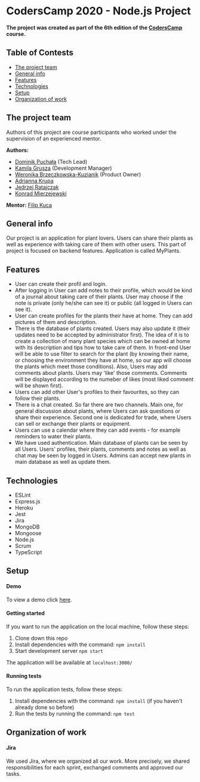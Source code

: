 # CodersCamp 2020 - Node.js Project

**The project was created as part of the 6th edition of the [CodersCamp](https://coderscamp.pl/) course.**

## Table of Contests
- [The project team](#the-project-team)
- [General info](#general-info)
- [Features](#features)
- [Technologies](#technologies)
- [Setup](#setup)
- [Organization of work](#organization-of-work)

## The project team
Authors of this project are course participants who worked under the supervision of an experienced mentor.

**Authors:**
-   [Dominik Puchała](https://github.com/Suegro24) (Tech Lead)
-	[Kamila Grusza](https://github.com/kami3la) (Development Manager)
-	[Weronika Brzeczkowska-Kuzianik](https://github.com/brzeczkowskaw) (Product Owner)
-	[Adrianna Krupa](https://github.com/adax10/)
-	[Jędrzej Ratajczak](https://github.com/Mrozelek)
-	[Konrad Mierzejewski](https://github.com/KonradMierzejewski)

**Mentor:** [Filip Kuca](https://github.com/ruljin) 

## General info
Our project is an application for plant lovers. Users can share their plants as well as experience with taking care of them with other users. This part of project is focused on backend features. Application is called MyPlants. 

## Features
-	User can create their profil and login. 
-   After logging in User can add notes to their profile, which would be kind of a journal about taking care of their plants. User may choose if the note is private (only he/she can see it) or public (all logged in Users can see it).
-   User can create profiles for the plants their have at home. They can add pictures of them and description. 
-   There is the database of plants created. Users may also update it (their updates need to be accepted by administrator first). The idea of it is to create a collection of many plant species which can be owned at home with its description and tips how to take care of them. In front-end User will be able to use filter to search for the plant (by knowing their name, or choosing the environment they have at home, so our app will choose the plants which meet those conditions). Also, Users may add comments about plants. Users may 'like' those comments. Comments will be displayed according to the numeber of likes (most liked comment will be shown first). 
-   Users can add other User's profiles to their favourites, so they can follow their plants. 
-   There is a chat created. So far there are two channels. Main one, for general discussion about plants, where Users can ask questions or share their experience. Second one is dedicated for trade, where Users can sell or exchange their plants or equipment. 
-   Users can use a calendar where they can add events - for example reminders to water their plants. 
-   We have used authentication. Main database of plants can be seen by all Users. Users' profiles, their plants, comments and notes as well as chat may be seen by logged in Users. Admins can accept new plants in main database as well as update them. 

## Technologies
-   ESLint
-   Express.js
-   Heroku
-   Jest
-   Jira
-   MongoDB
-   Mongoose
-   Node.js
-   Scrum
-   TypeScript

## Setup
#### Demo
To view a demo click [here]( //TBA ).

#### Getting started
If you want to run the application on the local machine, follow these steps:
1. Clone down this repo
2. Install dependencies with the command: `npm install`
3. Start development server `npm start` 

The application will be available at `localhost:3000/`

#### Running tests
To run the application tests, follow these steps:
1. Install dependencies with the command: `npm install` (if you haven't already done so before)
2. Run the tests by running the command: `npm test`

## Organization of work
#### Jira
We used Jira, where we organized all our work. More precisely, we shared responsibilities for each sprint, exchanged comments and approved our tasks.